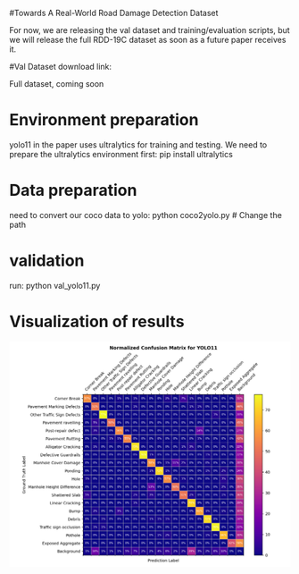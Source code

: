#Towards A Real-World Road Damage Detection Dataset

For now, we are releasing the val dataset and training/evaluation scripts, but we will release the full RDD-19C dataset as soon as a future paper receives it.

#Val Dataset download link:

Full dataset, coming soon
# Environment preparation
yolo11 in the paper uses ultralytics for training and testing. We need to prepare the ultralytics environment first: pip install ultralytics


# Data preparation
need to convert our coco data to yolo: python coco2yolo.py # Change the path

# validation

run: python val_yolo11.py

# Visualization of results

![this is YOLO11 Confusion Matrix](confusion_matrix_yolo11.png)




